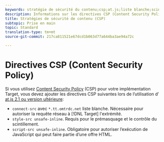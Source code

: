```yaml
---
keywords: stratégie de sécurité du contenu;csp;at.js;liste blanche;scintillement;pre-hide;pre-hide;prehide;prehide
description: Informations sur les directives CSP (Content Security Policy) que vous devez ajouter lors de l’utilisation d’Adobe Target at.js 2.1 ou version ultérieure.
title: Stratégies de sécurité de contenu (CSP)
subtopic: Prise en main
topic: Standard
translation-type: tm+mt
source-git-commit: 217ca811521e67dcd1b063d77a644ba3ae94a72c

---
```



# Directives CSP (Content Security Policy)

Si vous utilisez [Content Security Policy](https://en.wikipedia.org/wiki/Content_Security_Policy) (CSP) pour votre implémentation Target, vous devez ajouter les directives CSP suivantes lors de l’utilisation d’ [at.js 2.1 ou version ultérieure](/help/c-implementing-target/c-implementing-target-for-client-side-web/target-atjs-versions.md):

* `connect-src` avec `*.tt.omtrdc.net` liste blanche. Nécessaire pour autoriser la requête réseau à [!DNL Target] l'extrémité.
* `style-src unsafe-inline`. Requis pour le prémasquage et le contrôle du scintillement.
* `script-src unsafe-inline`.  Obligatoire pour autoriser l’exécution de JavaScript qui peut faire partie d’une offre HTML.
